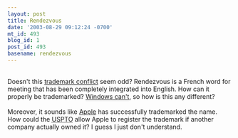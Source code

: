```yaml
---
layout: post
title: Rendezvous
date: '2003-08-29 09:12:24 -0700'
mt_id: 493
blog_id: 1
post_id: 493
basename: rendezvous
---
```

<br />Doesn't this <a href="http://www.theregister.co.uk/content/39/32540.html">trademark conflict</a> seem odd? Rendezvous is a French word for meeting that has been completely integrated into English. How can it properly be trademarked? <a href="http://zdnet.com.com/2100-1104-876576.html">Windows can't</a>, so how is this any different?<br /><br />Moreover, it sounds like <a href="http://www.apple.com/">Apple</a> has successfully trademarked the name. How could the <acronym title="United States Patent and Trademark Office">USPTO</acronym> allow Apple to register the trademark if another company actually owned it? I guess I just don't understand.<br /><br /><br />

